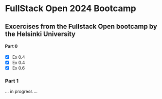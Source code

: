 # FullStack Open 2024 Bootcamp

## Excercises from the Fullstack Open bootcamp by the Helsinki University

#### Part 0

- [x] Ex 0.4
- [x] Ex 0.4
- [x] Ex 0.6

### Part 1

... in progress ...
